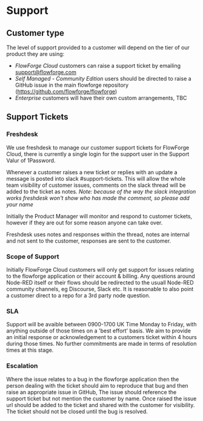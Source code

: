 # Support

## Customer type
The level of support provided to a customer will depend on the tier of our product they are using:

- *FlowForge Cloud* customers can raise a support ticket by emailing support@flowforge.com
- *Self Managed - Community Edition* users should be directed to raise a GitHub issue in the main flowforge repository (https://github.com/flowforge/flowforge) 
- *Enterprise* customers will have their own custom arrangements, TBC



## Support Tickets

### Freshdesk
We use freshdesk to manage our customer support tickets for FlowForge Cloud, there is currently a single login for the support user in the Support Valur of 1Password.

Whenever a customer raises a new ticket or replies with an update a message is posted into slack #support-tickets.
This will allow the whole team visibility of customer issues, comments on the slack thread will be added to the ticket as notes. _Note: because of the way the slack integration works freshdesk won't show who has made the comment, so please add your name_

Initially the Product Manager will monitor and respond to customer tickets, however if they are out for some reason anyone can take over.

Freshdesk uses notes and responses within the thread, notes are internal and not sent to the customer, responses are sent to the customer.

### Scope of Support

Initially FlowForge Cloud customers will only get support for issues relating to the flowforge application or their account & billing. Any questions around Node-RED itself or their flows should be redirected to the usuall Node-RED community channels, eg Discourse, Slack etc. It is reasonable to also point a customer direct to a repo for a 3rd party node question.

### SLA

Support will be avaible between 0900-1700 UK Time Monday to Friday, with anything outside of those times on a 'best effort' basis. We aim to provide an initial response or acknowledgement to a customers ticket within 4 hours during those times. No further commitments are made in terms of resolution times at this stage.

### Escalation

Where the issue relates to a bug in the flowforge application then the person dealing with the ticket should aim to reproduce that bug and then raise an appropriate issue in GitHub, The issue should reference the support ticket but not mention the customer by name. Once raised the issue url should be added to the ticket and shared with the customer for visibility. The ticket should not be closed until the bug is resolved.

